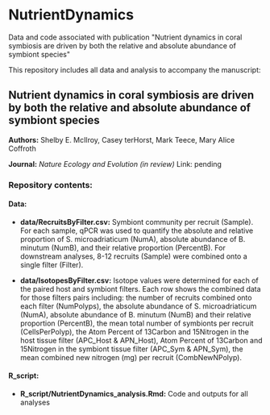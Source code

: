 # NutrientDynamics
Data and code associated with publication "Nutrient dynamics in coral symbiosis are driven by both the relative and absolute abundance of symbiont species"


This repository includes all data and analysis to accompany the manuscript:

## Nutrient dynamics in coral symbiosis are driven by both the relative and absolute abundance of symbiont species

**Authors:** Shelby E. McIlroy, Casey terHorst, Mark Teece, Mary Alice Coffroth

**Journal:** *Nature Ecology and Evolution (in review)*
Link: pending

### Repository contents:

#### Data:

* **data/RecruitsByFilter.csv:** Symbiont community per recruit (Sample). For each sample, qPCR was used to quantify the absolute and relative proportion of S. microadriaticum (NumA), absolute abundance of B. minutum (NumB), and their relative proportion (PercentB). For downstream analyses, 8-12 recruits (Sample) were combined onto a single filter (Filter).

* **data/IsotopesByFilter.csv:** Isotope values were determined for each  of the paired host and symbiont filters. Each row shows the combined data for those filters pairs including: the number of recruits combined onto each filter (NumPolyps), the absolute abundance of S. microadriaticum (NumA), absolute abundance of B. minutum (NumB) and their relative proportion (PercentB), the mean total number of symbionts per recruit (CellsPerPolyp), the Atom Percent of 13Carbon and 15Nitrogen in the host tissue filter (APC_Host & APN_Host), Atom Percent of 13Carbon and 15Nitrogen in the symbiont tissue filter (APC_Sym & APN_Sym), the mean combined new nitrogen (mg) per recruit (CombNewNPolyp).


#### R_script:

* **R_script/NutrientDynamics_analysis.Rmd:** Code and outputs for all analyses
